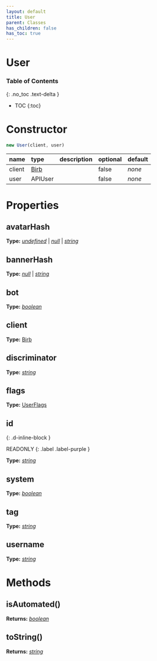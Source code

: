 ```yaml
---
layout: default
title: User
parent: Classes
has_children: false
has_toc: true
---
```


# User
### Table of Contents
{: .no_toc .text-delta }

- TOC
{:toc}
# Constructor
```js
new User(client, user)
```

| name | type | description | optional | default |
|:-----|:-----|:------------|:---------|:--------|
| client | [Birb](/classes/Birb) |   | false | *none* |
| user | APIUser |   | false | *none* |

# Properties
## avatarHash
**Type:** *[undefined](https://developer.mozilla.org/en-US/docs/Web/JavaScript/Reference/Global_Objects/undefined)* \| *[null](https://developer.mozilla.org/en-US/docs/Web/JavaScript/Reference/Global_Objects/null)* \| *[string](https://developer.mozilla.org/en-US/docs/Web/JavaScript/Reference/Global_Objects/string)*

## bannerHash
**Type:** *[null](https://developer.mozilla.org/en-US/docs/Web/JavaScript/Reference/Global_Objects/null)* \| *[string](https://developer.mozilla.org/en-US/docs/Web/JavaScript/Reference/Global_Objects/string)*

## bot
**Type:** *[boolean](https://developer.mozilla.org/en-US/docs/Web/JavaScript/Reference/Global_Objects/boolean)*

## client
**Type:** [Birb](/classes/Birb)

## discriminator
**Type:** *[string](https://developer.mozilla.org/en-US/docs/Web/JavaScript/Reference/Global_Objects/string)*

## flags
**Type:** [UserFlags](/classes/UserFlags)

## id
{: .d-inline-block }

READONLY
{: .label .label-purple }

**Type:** *[string](https://developer.mozilla.org/en-US/docs/Web/JavaScript/Reference/Global_Objects/string)*

## system
**Type:** *[boolean](https://developer.mozilla.org/en-US/docs/Web/JavaScript/Reference/Global_Objects/boolean)*

## tag
**Type:** *[string](https://developer.mozilla.org/en-US/docs/Web/JavaScript/Reference/Global_Objects/string)*

## username
**Type:** *[string](https://developer.mozilla.org/en-US/docs/Web/JavaScript/Reference/Global_Objects/string)*

# Methods
## isAutomated()
**Returns:** *[boolean](https://developer.mozilla.org/en-US/docs/Web/JavaScript/Reference/Global_Objects/boolean)*

## toString()
**Returns:** *[string](https://developer.mozilla.org/en-US/docs/Web/JavaScript/Reference/Global_Objects/string)*

